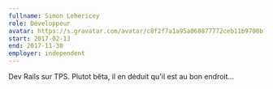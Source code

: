 ```yaml
---
fullname: Simon Lehericey
role: Développeur
avatar: https://s.gravatar.com/avatar/c8f2f7a1a95a068877772ceb11b9700b?s=512
start: 2017-02-13
end: 2017-11-30
employer: independent
---
```


Dev Rails sur TPS. Plutot bêta, il en déduit qu'il est au bon endroit...
